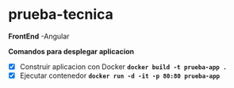 # prueba-tecnica

**FrontEnd**
-Angular

**Comandos para desplegar aplicacion**

- [x] Construir aplicacion con Docker **`docker build -t prueba-app .`**
- [x] Ejecutar contenedor **`docker run -d -it -p 80:80 prueba-app`**